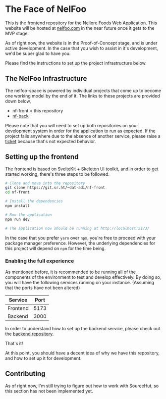 # The Face of NelFoo

This is the frontend repository for the Nellore Foods Web Application. 
This website will be hosted at [nelfoo.com](https://nelfoo.com) in the near
future once it gets to the MVP stage.

As of right now, the website is in the Proof-of-Concept stage, and is under
active development. In the case that you wish to assist in it's development,
we'd be super glad to have you.

Please find the instructions to set up the project infrastructure below.

## The NelFoo Infrastructure

The nelfoo-space is powered by individual projects that come up to become one working
model by the end of it. The links to these projects are provided down below,

- nf-front < this repository
- [nf-back](https://git.sr.ht/~dat-adi/nf-back)

Please note that you will need to set up both repositories on your development
system in order for the application to run as expected. If the project fails
anywhere due to the absence of another service, please raise a [ticket](https://todo.sr.ht/~dat-adi/nelfoo-bugs)
because that's not expected behavior.

## Setting up the frontend

The frontend is based on SvelteKit + Skeleton UI toolkit, and in order to get
started working, there's three steps to be followed.

```sh
# Clone and move into the repository
git clone https://git.sr.ht/~dat-adi/nf-front
cd nf-front

# Install the dependencies
npm install

# Run the application
npm run dev

# The application now should be running at http://localhost:5173/
```

In the case that you prefer `yarn` over `npm`, you're free to proceed with your
package manager preference. However, the underlying dependencies for this 
project will depend on `npm` for the time being.

### Enabling the full experience

As mentioned before, it is recommended to be running all of the components of
the environment to test and develop effectively. By doing so, you will have the
following services running on your instance. (Assuming that the ports have not
been altered)

| Service  | Port |
| -------- | ---- |
| Frontend | 5173 |
| Backend  | 3000 |

In order to understand how to set up the backend service, please check out the
[backend repository](https://git.sr.ht/~dat-adi/nf-back).

That's it!

At this point, you should have a decent idea of why we have this repository,
and how to set up it for development.

## Contributing

As of right now, I'm still trying to figure out how to work with SourceHut, so
this section has not been implemented yet.
